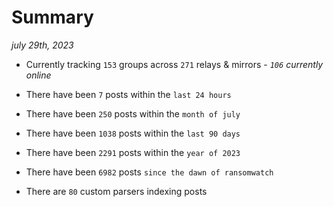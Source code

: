 
# Summary
_july 29th, 2023_

- Currently tracking `153` groups across `271` relays & mirrors - _`106` currently online_

- There have been `7` posts within the `last 24 hours`

- There have been `250` posts within the `month of july`

- There have been `1038` posts within the `last 90 days`

- There have been `2291` posts within the `year of 2023`

- There have been `6982` posts `since the dawn of ransomwatch`

- There are `80` custom parsers indexing posts
